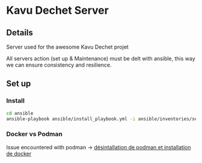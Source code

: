 # Kavu Dechet Server

## Details
Server used for the awesome Kavu Dechet projet

All servers action (set up & Maintenance) must be delt with ansible, this way we can ensure consistency and resilience.

## Set up

### Install
```bash
cd ansible
ansible-playbook ansible/install_playbook.yml -i ansible/inventories/server.yml
```

### Docker vs Podman
Issue encountered with podman -> [désintallation de podman et installation de docker](https://www.linuxtechi.com/install-docker-ce-centos-8-rhel-8/)
